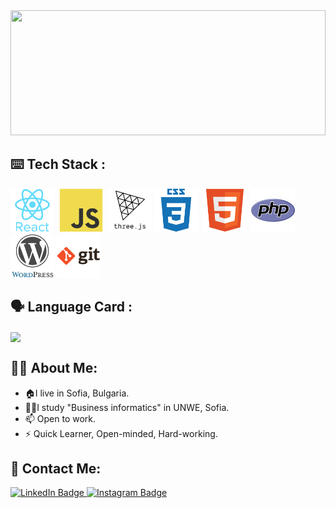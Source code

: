 <div id="header" align="center">
  <img src="https://media.giphy.com/media/kyrJ19nyVQHyE/giphy.gif" width=100% height=200px/>
</div>


## ⌨️ Tech Stack :
<div id="test" align="left">
  <img src="https://github.com/devicons/devicon/blob/master/icons/react/react-original-wordmark.svg" title="React" alt="React" width="70" height="70"/>&nbsp;  
  <img src="https://github.com/devicons/devicon/blob/master/icons/javascript/javascript-original.svg" title="JavaScript" alt="JavaScript" width="70" height="70"/>&nbsp;
  <img src="https://github.com/devicons/devicon/blob/master/icons/threejs/threejs-original-wordmark.svg" title=ThreeJs" **alt="ThreeJs" width="70" height="70"/>
  <img src="https://github.com/devicons/devicon/blob/master/icons/css3/css3-plain-wordmark.svg"  title="CSS3" alt="CSS" width="70" height="70"/>&nbsp;
  <img src="https://github.com/devicons/devicon/blob/master/icons/html5/html5-original.svg" title="HTML5" alt="HTML" width="70" height="70"/>&nbsp;
  <img src="https://github.com/devicons/devicon/blob/master/icons/php/php-original.svg" title="PHP" alt="PHP" width="70" height="70"/>&nbsp;   
  <img src="https://github.com/devicons/devicon/blob/master/icons/wordpress/wordpress-original.svg" title="Wordpress" **alt="Wordpress" width="70" height="70"/>
  <img src="https://github.com/devicons/devicon/blob/master/icons/git/git-original-wordmark.svg" title="Git" **alt="Git" width="70" height="70"/>
</div>

## 🗣️ Language Card :
<a href="https://github.com/anuraghazra/github-readme-stats">
  <img align="center" src="https://github-readme-stats.vercel.app/api/top-langs/?username=TheHero9&repo=github-readme-stats&layout=compact&theme=dark&border_radius=15"/>
</a>

<!-- <a href="https://github.com/anuraghazra/github-readme-stats">
  <img align="center" src="https://github-readme-stats.vercel.app/api/pin/?username=TheHero9&repo=ThreeJsReactFiber&layout=compact&theme=dracula&border_radius=20" />
</a> -->



## 🙍‍♂️ About Me:
- 🏠I live in Sofia, Bulgaria.
- 👨‍🎓I study "Business informatics" in UNWE, Sofia.
- 📫 Open to work.
- ⚡ Quick Learner, Open-minded, Hard-working.

## 💌 Contact Me:
<div id="badges">
  <a href="https://www.linkedin.com/in/demetrios-vlassis/">
    <img src="https://img.shields.io/badge/LinkedIn-blue?style=for-the-badge&logo=linkedin&logoColor=white" width=200px alt="LinkedIn Badge"/>
  </a>

 
  <a href="https://www.instagram.com/dimi.v.9/">
    <img src="https://img.shields.io/badge/Instagram-purple?style=for-the-badge&logo=instagram&logoColor=white" width=220px alt="Instagram Badge"/>
  </a>
</div>
